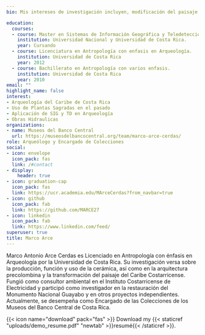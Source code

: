 ```yaml
---
bio: Mis intereses de investigación incluyen, modificación del paisaje en epoca       precolobina, uso de plantas sagradas en el pasado y obras hidraulicas precolombinas. 

education:
  courses:
  - course: Master en Sistemas de Información Geográfica y Teledetección.
    institution: Universidad Nacional y Universidad de Costa Rica.
    year: Cursando
  - course: Licenciatura en Antropología con enfasis en Arqueología.
    institution: Universidad de Costa Rica
    year: 2012
  - course: Bachillerato en Antropología con varios enfasis.
    institution: Universidad de Costa Rica
    year: 2010
email: ""
highlight_name: false
interest:
- Arqueología del Caribe de Costa Rica
- Uso de Plantas Sagradas en el pasado
- Aplicación de SIG y TD en Arqueología
- Obras Hidraulicas
organizations:
- name: Museos del Banco Central
  url: https://museosdelbancocentral.org/team/marco-arce-cerdas/
role: Arqueólogo y Encargado de Colecciones
social:
- icon: envelope
  icon_pack: fas
  link: /#contact
- display:
    header: true
- icon: graduation-cap
  icon_pack: fas
  link: https://ucr.academia.edu/MArceCerdas?from_navbar=true
- icon: github
  icon_pack: fab
  link: https://github.com/MARCE27
- icon: linkedin
  icon_pack: fab
  link: https://www.linkedin.com/feed/
superuser: true
title: Marco Arce
---
```


Marco Antonio Arce Cerdas es Licenciado en Antropología con énfasis en Arqueología por la Universidad de Costa Rica. Su investigación versa sobre la producción, función y uso de la cerámica, así como en la arquitectura precolombina y la transformación del paisaje del Caribe Costarricense. Fungió como consultor ambiental en el Instituto Costarricense de Electricidad y participó como investigador en la restauración del Monumento Nacional Guayabo y en otros proyectos independientes. Actualmente, se desempeña como Encargado de las Colecciones de los Museos del Banco Central de Costa Rica.

{{< icon name="download" pack="fas" >}} Download my {{< staticref "uploads/demo_resume.pdf" "newtab" >}}resumé{{< /staticref >}}.
